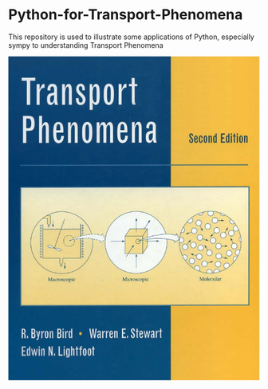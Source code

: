 # Python-for-Transport-Phenomena
This repository is used to illustrate some applications of Python, especially sympy to understanding Transport Phenomena

![](https://github.com/nickcafferry/Python-for-Transport-Phenomena/blob/master/Pictures/Transport%20Phenomena.png)

